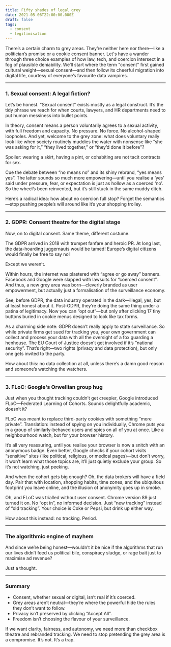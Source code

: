 ```yaml
---
title: Fifty shades of legal grey
date: 2021-05-06T22:00:00.000Z
draft: false
tags:
  - consent
  - legitimisation
---
```


There’s a certain charm to grey areas. They’re neither here nor there—like a politician’s promise or a cookie consent banner. Let's have a wander through three choice examples of how law, tech, and coercion intersect in a fog of plausible deniability. We’ll start where the term "consent" first gained cultural weight—sexual consent—and then follow its cheerful migration into digital life, courtesy of everyone’s favourite data vampires.

***

### 1. Sexual consent: A legal fiction?

Let’s be honest. "Sexual consent" exists mostly as a legal construct. It’s the tidy phrase we reach for when courts, lawyers, and HR departments need to put human messiness into bullet points.

In theory, consent means a person voluntarily agrees to a sexual activity, with full freedom and capacity. No pressure. No force. No alcohol-shaped loopholes. And yet, welcome to the grey zone: what does voluntary really look like when society routinely muddies the water with nonsense like “she was asking for it,” “they lived together,” or “they’d done it before”?

Spoiler: wearing a skirt, having a pint, or cohabiting are not tacit contracts for sex.

Cue the debate between “no means no” and its shiny rebrand, “yes means yes”. The latter sounds so much more empowering—until you realise a ‘yes’ said under pressure, fear, or expectation is just as hollow as a coerced ‘no’. So the wheel’s been reinvented, but it’s still stuck in the same muddy ditch.

Here’s a radical idea: how about no coercion full stop? Forget the semantics—stop pushing people’s will around like it’s your shopping trolley.

***

### 2. GDPR: Consent theatre for the digital stage

Now, on to digital consent. Same theme, different costume.

The GDPR arrived in 2018 with trumpet fanfare and heroic PR. At long last, the data-hoarding juggernauts would be tamed! Europe’s digital citizens would finally be free to say no!

Except we weren’t.

Within hours, the internet was plastered with “agree or go away” banners. Facebook and Google were slapped with lawsuits for “coerced consent”. And thus, a new grey area was born—cleverly branded as user empowerment, but actually just a formalisation of the surveillance economy.

See, before GDPR, the data industry operated in the dark—illegal, yes, but at least honest about it. Post-GDPR, they’re doing the same thing under a patina of legitimacy. Now you can “opt out”—but only after clicking 17 tiny buttons buried in cookie menus designed to look like tax forms.

As a charming side note: GDPR doesn’t really apply to state surveillance. So while private firms get sued for tracking you, your own government can collect and process your data with all the oversight of a fox guarding a henhouse. The EU Court of Justice doesn’t get involved if it’s “national security”. That’s right—two rights (privacy and data protection), but only one gets invited to the party.

How about this: no data collection at all, unless there’s a damn good reason and someone’s watching the watchers.

***

### 3. FLoC: Google's Orwellian group hug

Just when you thought tracking couldn’t get creepier, Google introduced FLoC—Federated Learning of Cohorts. Sounds delightfully academic, doesn’t it?

FLoC was meant to replace third-party cookies with something “more private”. Translation: instead of spying on you individually, Chrome puts you in a group of similarly-behaved users and spies on all of you at once. Like a neighbourhood watch, but for your browser history.

It’s all very reassuring, until you realise your browser is now a snitch with an anonymous badge. Even better, Google checks if your cohort visits “sensitive” sites (like political, religious, or medical pages)—but don’t worry, it won’t learn what those topics are, it’ll just quietly exclude your group. So it’s not watching, just peeking.

And when the cohort gets big enough? Oh, the data brokers will have a field day. Pair that with location, shopping habits, time zones, and the ubiquitous footprint you leave online, and the illusion of anonymity goes up in smoke.

Oh, and FLoC was trialled without user consent. Chrome version 89 just turned it on. No “opt in”, no informed decision. Just “new tracking” instead of “old tracking”. Your choice is Coke or Pepsi, but drink up either way.

How about this instead: no tracking. Period.

***

### The algorithmic engine of mayhem

And since we’re being honest—wouldn’t it be nice if the algorithms that run our lives didn’t feed us political bile, conspiracy sludge, or rage bait just to maximise ad revenue?

Just a thought.

***

### Summary

* Consent, whether sexual or digital, isn’t real if it’s coerced. 
* Grey areas aren’t neutral—they’re where the powerful hide the rules they don’t want to follow. 
* Privacy isn’t preserved by clicking “Accept All”. 
* Freedom isn’t choosing the flavour of your surveillance. 

If we want clarity, fairness, and autonomy, we need more than checkbox theatre and rebranded tracking. We need to stop pretending the grey area is a compromise. It’s not. It’s a trap.
